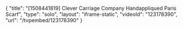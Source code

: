 {
    "title": "[1508441819] Clever Carriage Company Handappliqued Paris Scarf",
    "type": "solo",
    "layout": "iframe-static",
    "videoId": "123178390",
    "url": "\/tvpembed\/123178390"
}